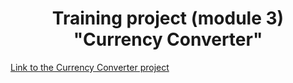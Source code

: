 <h1 align=center>Training project (module 3) "Currency Converter"</h1>
<a href="denisxarkov.github.io/Module_3_project/">Link to the Currency Converter project</a>
